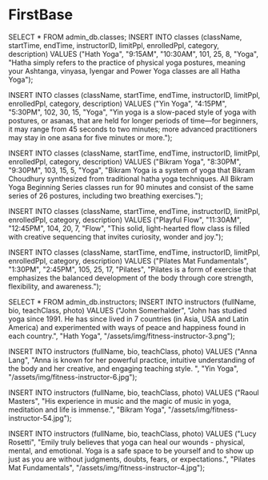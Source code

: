 # FirstBase
<!-- SEEDS -->

SELECT * FROM admin_db.classes;
INSERT INTO classes (className, startTime, endTime, instructorID, limitPpl, enrolledPpl, category, description)
VALUES ("Hath Yoga", "9:15AM", "10:30AM", 101, 25, 8, "Yoga", "Hatha simply refers to the practice of physical yoga postures, meaning your Ashtanga, vinyasa, Iyengar and Power Yoga classes are all Hatha Yoga");

INSERT INTO classes (className, startTime, endTime, instructorID, limitPpl, enrolledPpl, category, description)
VALUES ("Yin Yoga", "4:15PM", "5:30PM", 102, 30, 15, "Yoga", "Yin yoga is a slow-paced style of yoga with postures, or asanas, that are held for longer periods of time—for beginners, it may range from 45 seconds to two minutes; more advanced practitioners may stay in one asana for five minutes or more.");

INSERT INTO classes (className, startTime, endTime, instructorID, limitPpl, enrolledPpl, category, description)
VALUES ("Bikram Yoga", "8:30PM", "9:30PM", 103, 15, 5, "Yoga", "Bikram Yoga is a system of yoga that Bikram Choudhury synthesized from traditional hatha yoga techniques. All Bikram Yoga Beginning Series classes run for 90 minutes and consist of the same series of 26 postures, including two breathing exercises.");


INSERT INTO classes (className, startTime, endTime, instructorID, limitPpl, enrolledPpl, category, description)
VALUES ("Playful Flow", "11:30AM", "12:45PM", 104, 20, 7, "Flow", "This solid, light-hearted flow class is filled with creative sequencing that invites curiosity, wonder and joy.");

INSERT INTO classes (className, startTime, endTime, instructorID, limitPpl, enrolledPpl, category, description)
VALUES ("Pilates Mat Fundamentals", "1:30PM", "2:45PM", 105, 25, 17, "Pilates", "Pilates is a form of exercise that emphasizes the balanced development of the body through core strength, flexibility, and awareness.");



SELECT * FROM admin_db.instructors;
INSERT INTO instructors (fullName, bio, teachClass, photo)
VALUES ("John Somerhalder", "John has studied yoga since 1991. He has since lived in 7 countries (in Asia, USA and Latin America) and experimented with ways of peace and happiness found in each country.", "Hath Yoga", "/assets/img/fitness-instructor-3.png");

INSERT INTO instructors (fullName, bio, teachClass, photo)
VALUES ("Anna Lang", "Anna is known for her powerful practice, intuitive understanding of the body and her creative, and engaging teaching style. ", "Yin Yoga", "/assets/img/fitness-instructor-6.jpg");

INSERT INTO instructors (fullName, bio, teachClass, photo)
VALUES ("Raoul Masters", "His experience in music and the magic of music in yoga, meditation and life is immense.", "Bikram Yoga", "/assets/img/fitness-instructor-54.jpg");

INSERT INTO instructors (fullName, bio, teachClass, photo)
VALUES ("Lucy Rosetti", "Emily truly believes that yoga can heal our wounds - physical, mental, and emotional. Yoga is a safe space to be yourself and to show up just as you are without judgments, doubts, fears, or expectations.", "Pilates Mat Fundamentals", "/assets/img/fitness-instructor-4.jpg");

